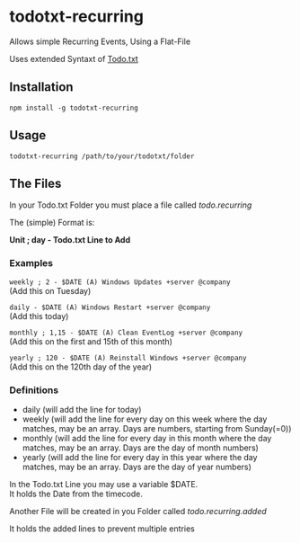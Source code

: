 # todotxt-recurring

Allows simple Recurring Events, Using a Flat-File

Uses extended Syntaxt of [Todo.txt](http://todotxt.org/)

## Installation

`npm install -g todotxt-recurring`

## Usage

`todotxt-recurring /path/to/your/todotxt/folder`

## The Files

In your Todo.txt Folder you must place a file called _todo.recurring_

The (simple) Format is:

__Unit ; day - Todo.txt Line to Add__

### Examples

`weekly ; 2 - $DATE (A) Windows Updates +server @company`  
(Add this on Tuesday)

`daily - $DATE (A) Windows Restart +server @company`  
(Add this today)

`monthly ; 1,15 - $DATE (A) Clean EventLog +server @company`  
(Add this on the first and 15th of this month)

`yearly ; 120 - $DATE (A) Reinstall Windows +server @company`  
(Add this on the 120th day of the year)

### Definitions

* daily (will add the line for today)
* weekly (will add the line for every day on this week where the day matches, may be an array. Days are numbers, starting from Sunday(=0))
* monthly (will add the line for every day in this month where the day matches, may be an array. Days are the day of month numbers)
* yearly (will add the line for every day in this year where the day matches, may be an array. Days are the day of year numbers)

In the Todo.txt Line you may use a variable $DATE.  
It holds the Date from the timecode.

Another File will be created in you Folder called _todo.recurring.added_

It holds the added lines to prevent multiple entries

